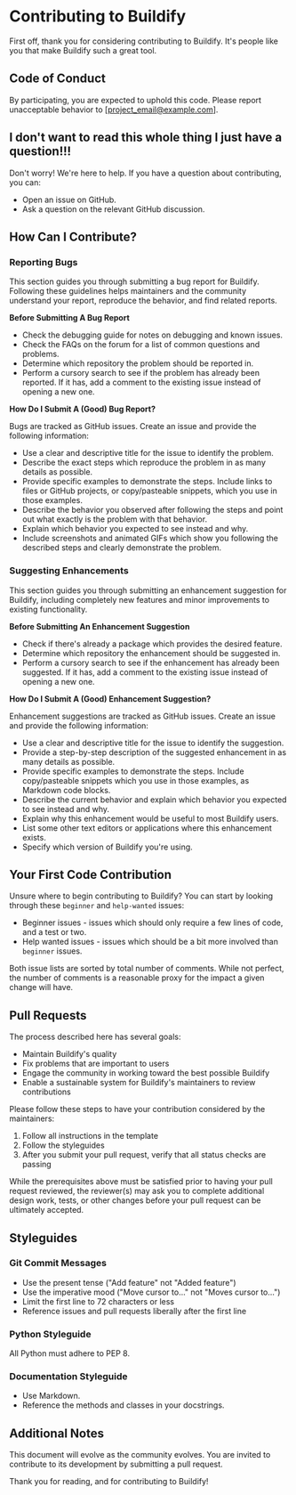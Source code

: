 # Contributing to Buildify

First off, thank you for considering contributing to Buildify. It's people like you that make Buildify such a great tool.

## Code of Conduct

By participating, you are expected to uphold this code. Please report unacceptable behavior to [project_email@example.com].

## I don't want to read this whole thing I just have a question!!!

Don't worry! We're here to help. If you have a question about contributing, you can:

- Open an issue on GitHub.
- Ask a question on the relevant GitHub discussion.

## How Can I Contribute?

### Reporting Bugs

This section guides you through submitting a bug report for Buildify. Following these guidelines helps maintainers and the community understand your report, reproduce the behavior, and find related reports.

**Before Submitting A Bug Report**

- Check the debugging guide for notes on debugging and known issues.
- Check the FAQs on the forum for a list of common questions and problems.
- Determine which repository the problem should be reported in.
- Perform a cursory search to see if the problem has already been reported. If it has, add a comment to the existing issue instead of opening a new one.

**How Do I Submit A (Good) Bug Report?**

Bugs are tracked as GitHub issues. Create an issue and provide the following information:

- Use a clear and descriptive title for the issue to identify the problem.
- Describe the exact steps which reproduce the problem in as many details as possible.
- Provide specific examples to demonstrate the steps. Include links to files or GitHub projects, or copy/pasteable snippets, which you use in those examples.
- Describe the behavior you observed after following the steps and point out what exactly is the problem with that behavior.
- Explain which behavior you expected to see instead and why.
- Include screenshots and animated GIFs which show you following the described steps and clearly demonstrate the problem.

### Suggesting Enhancements

This section guides you through submitting an enhancement suggestion for Buildify, including completely new features and minor improvements to existing functionality.

**Before Submitting An Enhancement Suggestion**

- Check if there's already a package which provides the desired feature.
- Determine which repository the enhancement should be suggested in.
- Perform a cursory search to see if the enhancement has already been suggested. If it has, add a comment to the existing issue instead of opening a new one.

**How Do I Submit A (Good) Enhancement Suggestion?**

Enhancement suggestions are tracked as GitHub issues. Create an issue and provide the following information:

- Use a clear and descriptive title for the issue to identify the suggestion.
- Provide a step-by-step description of the suggested enhancement in as many details as possible.
- Provide specific examples to demonstrate the steps. Include copy/pasteable snippets which you use in those examples, as Markdown code blocks.
- Describe the current behavior and explain which behavior you expected to see instead and why.
- Explain why this enhancement would be useful to most Buildify users.
- List some other text editors or applications where this enhancement exists.
- Specify which version of Buildify you're using.

## Your First Code Contribution

Unsure where to begin contributing to Buildify? You can start by looking through these `beginner` and `help-wanted` issues:

- Beginner issues - issues which should only require a few lines of code, and a test or two.
- Help wanted issues - issues which should be a bit more involved than `beginner` issues.

Both issue lists are sorted by total number of comments. While not perfect, the number of comments is a reasonable proxy for the impact a given change will have.

## Pull Requests

The process described here has several goals:

- Maintain Buildify's quality
- Fix problems that are important to users
- Engage the community in working toward the best possible Buildify
- Enable a sustainable system for Buildify's maintainers to review contributions

Please follow these steps to have your contribution considered by the maintainers:

1. Follow all instructions in the template
2. Follow the styleguides
3. After you submit your pull request, verify that all status checks are passing

While the prerequisites above must be satisfied prior to having your pull request reviewed, the reviewer(s) may ask you to complete additional design work, tests, or other changes before your pull request can be ultimately accepted.

## Styleguides

### Git Commit Messages

- Use the present tense ("Add feature" not "Added feature")
- Use the imperative mood ("Move cursor to..." not "Moves cursor to...")
- Limit the first line to 72 characters or less
- Reference issues and pull requests liberally after the first line

### Python Styleguide

All Python must adhere to PEP 8.

### Documentation Styleguide

- Use Markdown.
- Reference the methods and classes in your docstrings.

## Additional Notes

This document will evolve as the community evolves. You are invited to contribute to its development by submitting a pull request.

Thank you for reading, and for contributing to Buildify!

